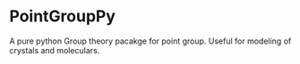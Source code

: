 # PointGroupPy
A pure python Group theory pacakge for point group. Useful for modeling of crystals and moleculars. 
